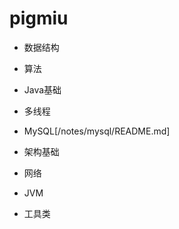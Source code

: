 # pigmiu

* 数据结构

* 算法

* Java基础

* 多线程

* MySQL[/notes/mysql/README.md]

* 架构基础

* 网络

* JVM

* 工具类


